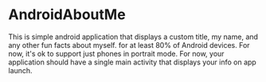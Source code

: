 # AndroidAboutMe
This is simple android application that displays a custom title, my name, and any other fun facts about myself.  for at least 80% of Android devices. For now, it's ok to support just phones in portrait mode.  For now, your application should have a single main activity that displays your info on app launch. 
